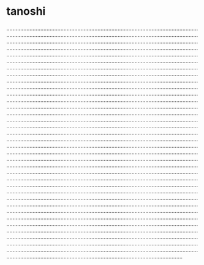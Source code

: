 # tanoshi

......................................................................................................................................................................................................................................................................................................................................................................................................................................................................................................................................................................................................................................................................................................................................................................................................................................................................................................................................................................................................................................................................................................................................................................................................................................................................................................................................................................................................................................................................................................................................................................................................................................................................................................................................................................................................................................................................................................................................................................................................................................................................................................................................................................................................................................................................................................................................................................................................................................................................................................................................................................................................................................................................................................................................................................................................................................................................................................................................................................................................................................................................................................................................................................................................................................................................................................................................................................................................................................................................................................................................................................................................................................................................................................................................................................................................................................................................................................................................................................................................................................................................................................................................................................................................................................................................................................................................................................................................................................................................................................................................................................................................................................